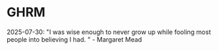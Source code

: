 # GHRM

2025-07-30: "I was wise enough to never grow up while fooling most people into believing I had. " - Margaret Mead